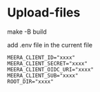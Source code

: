 # Upload-files


make -B build

add .env  file in the current file 
```
MEERA_CLIENT_ID="xxxx"
MEERA_CLIENT_SECRET="xxxx"
MEERA_CLIENT_OIDC_URI="xxxx"
MEERA_CLIENT_SUB="xxxx"
ROOT_DIR="xxxx"
```